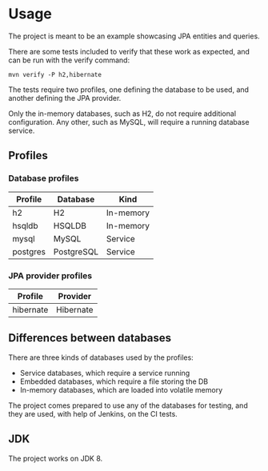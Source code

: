 # Usage

The project is meant to be an example showcasing JPA entities and queries.

There are some tests included to verify that these work as expected, and can be run with the verify command:

```
mvn verify -P h2,hibernate
```

The tests require two profiles, one defining the database to be used, and another defining the JPA provider.

Only the in-memory databases, such as H2, do not require additional configuration. Any other, such as MySQL, will require a running database service.

## Profiles

### Database profiles

| Profile  | Database   | Kind      |
|----------|------------|-----------|
| h2       | H2         | In-memory |
| hsqldb   | HSQLDB     | In-memory |
| mysql    | MySQL      | Service   |
| postgres | PostgreSQL | Service   |

### JPA provider profiles

| Profile     | Provider    |
|-------------|-------------|
| hibernate   | Hibernate   |

## Differences between databases

There are three kinds of databases used by the profiles:

* Service databases, which require a service running
* Embedded databases, which require a file storing the DB
* In-memory databases, which are loaded into volatile memory

The project comes prepared to use any of the databases for testing, and they are used, with help of Jenkins, on the CI tests.

## JDK

The project works on JDK 8.
